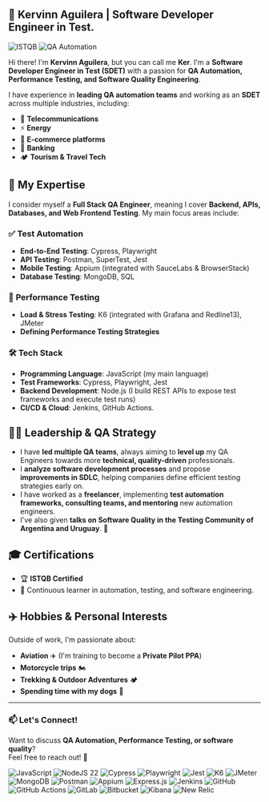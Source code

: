 ## 🚀 Kervinn Aguilera | Software Developer Engineer in Test.

![ISTQB](https://img.shields.io/badge/ISTQB%20Certified-Quality%20Engineering-blue?style=for-the-badge) ![QA Automation](https://img.shields.io/badge/QA%20Automation-Expert-blue?style=for-the-badge&logo=testing-library) 

Hi there! I'm **Kervinn Aguilera**, but you can call me **Ker**. I'm a **Software Developer Engineer in Test (SDET)** with a passion for **QA Automation, Performance Testing, and Software Quality Engineering**.

I have experience in **leading QA automation teams** and working as an **SDET** across multiple industries, including:
- 📡 **Telecommunications**
- ⚡ **Energy**
- 🛒 **E-commerce platforms**
- 🏦 **Banking**
- 🏕 **Tourism & Travel Tech**

## 🎯 My Expertise
I consider myself a **Full Stack QA Engineer**, meaning I cover **Backend, APIs, Databases, and Web Frontend Testing**. My main focus areas include:

### ✅ **Test Automation**
- **End-to-End Testing**: Cypress, Playwright
- **API Testing**: Postman, SuperTest, Jest
- **Mobile Testing**: Appium (integrated with SauceLabs & BrowserStack)
- **Database Testing**: MongoDB, SQL

### 🚀 **Performance Testing**
- **Load & Stress Testing**: K6 (integrated with Grafana and Redline13), JMeter
- **Defining Performance Testing Strategies**

### 🛠 **Tech Stack**
- **Programming Language**: JavaScript (my main language)
- **Test Frameworks**: Cypress, Playwright, Jest
- **Backend Development**: Node.js (I build REST APIs to expose test frameworks and execute test runs)
- **CI/CD & Cloud**: Jenkins, GitHub Actions.

## 👨‍🏫 **Leadership & QA Strategy**
- I have **led multiple QA teams**, always aiming to **level up** my QA Engineers towards more **technical, quality-driven** professionals.
- I **analyze software development processes** and propose **improvements in SDLC**, helping companies define efficient testing strategies early on.
- I have worked as a **freelancer**, implementing **test automation frameworks, consulting teams, and mentoring** new automation engineers.
- I've also given **talks on Software Quality in the Testing Community of Argentina and Uruguay**. 🎤

## 🎓 **Certifications**
- 🏆 **ISTQB Certified**
- 🎯 Continuous learner in automation, testing, and software engineering.

## ✈️ **Hobbies & Personal Interests**
Outside of work, I'm passionate about:
- **Aviation** ✈️ (I'm training to become a **Private Pilot PPA**)
- **Motorcycle trips** 🏍️
- **Trekking & Outdoor Adventures** 🏕️
- **Spending time with my dogs** 🐶

---

### 📫 **Let's Connect!**
Want to discuss **QA Automation, Performance Testing, or software quality**?  
Feel free to reach out! 🚀

![JavaScript](https://img.shields.io/badge/JavaScript-F7DF1E?style=for-the-badge&logo=javascript&logoColor=black) ![NodeJS 22](https://img.shields.io/badge/node.js|22-6DA55F?style=for-the-badge&logo=node.js&logoColor=white) ![Cypress](https://img.shields.io/badge/Cypress-17202C?style=for-the-badge&logo=cypress&logoColor=white) ![Playwright](https://img.shields.io/badge/Playwright-2EAD33?style=for-the-badge&logo=playwright&logoColor=white) ![Jest](https://img.shields.io/badge/Jest-C21325?style=for-the-badge&logo=jest&logoColor=white) ![K6](https://img.shields.io/badge/K6-005571?style=for-the-badge&logo=Grafana&logoColor=white) ![JMeter](https://img.shields.io/badge/JMeter-A82730?style=for-the-badge&logo=apache&logoColor=white) ![MongoDB](https://img.shields.io/badge/MongoDB-47A248?style=for-the-badge&logo=mongodb&logoColor=white) ![Postman](https://img.shields.io/badge/Postman-FD602F?style=for-the-badge&logo=postman&logoColor=white) ![Appium](https://img.shields.io/badge/Appium-9146FF?style=for-the-badge&logo=appium&logoColor=white) ![Express.js](https://img.shields.io/badge/express.js-%23404d59.svg?style=for-the-badge&logo=express&logoColor=%2361DAFB) ![Jenkins](https://img.shields.io/badge/Jenkins-D24939?style=for-the-badge&logo=jenkins&logoColor=white) ![GitHub](https://img.shields.io/badge/GitHub-181717?style=for-the-badge&logo=github&logoColor=white) ![GitHub Actions](https://img.shields.io/badge/GitHub%20Actions-2088FF?style=for-the-badge&logo=github-actions&logoColor=white) ![GitLab](https://img.shields.io/badge/GitLab-FCA121?style=for-the-badge&logo=gitlab&logoColor=white) ![Bitbucket](https://img.shields.io/badge/Bitbucket-0052CC?style=for-the-badge&logo=bitbucket&logoColor=white) ![Kibana](https://img.shields.io/badge/Kibana-005571?style=for-the-badge&logo=kibana&logoColor=white) ![New Relic](https://img.shields.io/badge/New%20Relic-008C99?style=for-the-badge&logo=newrelic&logoColor=white)






